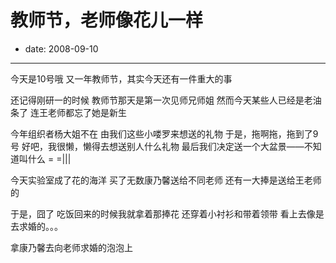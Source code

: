 # 教师节，老师像花儿一样

- date: 2008-09-10

--------------------------


今天是10号哦
又一年教师节，其实今天还有一件重大的事

还记得刚研一的时候
教师节那天是第一次见师兄师姐
然而今天某些人已经是老油条了
连王老师都忘了她是新生

今年组织者杨大姐不在
由我们这些小喽罗来想送的礼物
于是，拖啊拖，拖到了9号
好吧，我很懒，懒得去想送别人什么礼物
最后我们决定送一个大盆景——不知道叫什么 = =|||

今天实验室成了花的海洋
买了无数康乃馨送给不同老师
还有一大捧是送给王老师的

于是，囧了
吃饭回来的时候我就拿着那捧花
还穿着小衬衫和带着领带
看上去像是去求婚的。。。


拿康乃馨去向老师求婚的泡泡上
